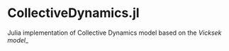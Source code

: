 # CollectiveDynamics.jl

Julia implementation of Collective Dynamics model based on the _Vicksek model__
